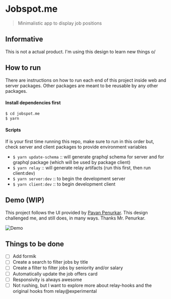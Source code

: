 # Jobspot.me

> Minimalistic app to display job positions

## Informative

This is not a actual product. I'm using this design to learn new things o/

## How to run

There are instructions on how to run each end of this project inside web and server packages.
Other packages are meant to be reusable by any other packages.

#### Install dependencies first

```bash
$ cd jobspot.me
$ yarn
```

#### Scripts

If is your first time running this repo, make sure to run in this order but, check server and client packages to provide environment variables

- `$ yarn update-schema` :: will generate graphql schema for server and for graphql package (which will be used by package client)
- `$ yarn relay` :: will generate relay artifacts (run this first, then run client:dev)
- `$ yarn server:dev` :: to begin the development server
- `$ yarn client:dev` :: to begin development client 

## Demo (WIP)

This project follows the UI provided by [Pavan Penurkar](https://www.uplabs.com/posts/job-portal-dashboard-6549160e-13cd-4254-8c33-496ef1dab3f6). This design challenged me, and still does, in many ways. Thanks Mr. Penurkar.

![Demo](https://user-images.githubusercontent.com/13936071/88820504-c4307b80-d197-11ea-8b0e-486338324d39.JPG)


## Things to be done

- [ ] Add formik
- [ ] Create a search to filter jobs by title
- [ ] Create a filter to filter jobs by seniority and/or salary
- [ ] Automatically update the job offers card
- [ ] Responsivity is always awesome
- [ ] Not rushing, but I want to explore more about relay-hooks and the original hooks from relay@experimental
